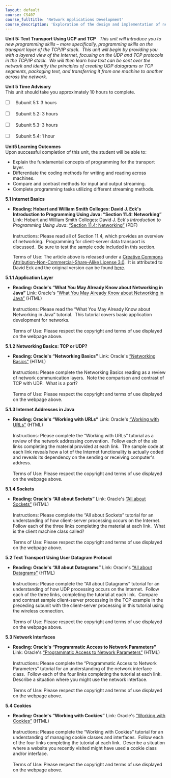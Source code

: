 ```yaml
---
layout: default
course: CS407
course_fulltitle: 'Network Applications Development'
course_description: 'Exploration of the design and implementation of network-based applications, focusing on Object-Oriented Programming and programming techniques, both at the application layer and the transport layer of the TCP/IP protocol stack.'
---
```

**Unit 5: Text Transport Using UCP and TCP** <span id="5"></span> 
*This unit will introduce you to new programming skills – more
specifically, programming skills on the transport layer of the TCP/IP
stack.  This unit will begin by providing you with a layered view of the
Internet, focusing on the UDP and TCP protocols in the TCP/IP stack.  We
will then learn how text can be sent over the network and identify the
principles of creating UDP datagrams or TCP segments, packaging text,
and transferring it from one machine to another across the network.*

**Unit 5 Time Advisory**  
This unit should take you approximately 10 hours to complete.  
  
 <span
style="color: rgb(85, 85, 85); font-family: 'Myriad Pro', 'Gill Sans', 'Gill Sans MT', Calibri, sans-serif; font-size: 16px; line-height: 21px; text-align: left; -webkit-text-size-adjust: none; ">☐
   </span>Subunit 5.1: 3 hours  
  
 <span
style="color: rgb(85, 85, 85); font-family: 'Myriad Pro', 'Gill Sans', 'Gill Sans MT', Calibri, sans-serif; font-size: 16px; line-height: 21px; text-align: left; -webkit-text-size-adjust: none; ">☐
   </span>Subunit 5.2: 3 hours  
  
 <span
style="color: rgb(85, 85, 85); font-family: 'Myriad Pro', 'Gill Sans', 'Gill Sans MT', Calibri, sans-serif; font-size: 16px; line-height: 21px; text-align: left; -webkit-text-size-adjust: none; ">☐
   </span>Subunit 5.3: 3 hours  
  
 <span
style="color: rgb(85, 85, 85); font-family: 'Myriad Pro', 'Gill Sans', 'Gill Sans MT', Calibri, sans-serif; font-size: 16px; line-height: 21px; text-align: left; -webkit-text-size-adjust: none; ">☐
   </span>Subunit 5.4: 1 hour

**Unit5 Learning Outcomes**  
Upon successful completion of this unit, the student will be able to:  
-   Explain the fundamental concepts of programming for the transport
    layer.
-   Differentiate the coding methods for writing and reading across
    machines.
-   Compare and contrast methods for input and output streaming.
-   Complete programming tasks utilizing different streaming methods.

**5.1 Internet Basics** <span id="5.1"></span> 
-   **Reading: Hobart and William Smith Colleges: David J. Eck's
    Introduction to Programming Using Java: “Section 11.4: Networking”**
    Link: Hobart and William Smith Colleges: David J.
    Eck's *Introduction to Programming Using Java*: [“Section 11.4:
    Networking”](http://www.saylor.org/site/wp-content/uploads/2012/01/CS407-TEXTBOOK.pdf)
    (PDF)  
        
     Instructions: Please read all of Section 11.4, which provides an
    overview of networking.  Programming for client-server data
    transport is discussed.  Be sure to test the sample code included in
    this section.  
      
     Terms of Use: The article above is released under a [Creative
    Commons Attribution-Non-Commercial-Share-Alike License
    3.0](http://creativecommons.org/licenses/by-nc-sa/3.0/).  It is
    attributed to David Eck and the original version can be found
    [here](http://math.hws.edu/javanotes/).

**5.1.1 Application Layer** <span id="5.1.1"></span> 
-   **Reading: Oracle's “What You May Already Know about Networking in
    Java”**
    Link: Oracle's [“What You May Already Know about Networking in
    Java”](http://docs.oracle.com/javase/tutorial/networking/overview/alreadyknow.html)
    (HTML)  
        
     Instructions: Please read the “What You May Already Know about
    Networking in Java” tutorial.  This tutorial covers basic
    application development for networks.   
        
     Terms of Use: Please respect the copyright and terms of use
    displayed on the webpage above.

**5.1.2 Networking Basics: TCP or UDP?** <span id="5.1.2"></span> 
-   **Reading: Oracle's “Networking Basics”**
    Link: Oracle's [“Networking
    Basics”](http://docs.oracle.com/javase/tutorial/networking/overview/networking.html)
    (HTML)  
        
     Instructions: Please complete the Networking Basics reading as a
    review of network communication layers.  Note the comparison and
    contrast of TCP with UDP.  What is a port?     
        
     Terms of Use: Please respect the copyright and terms of use
    displayed on the webpage above.

**5.1.3 Internet Addresses in Java** <span id="5.1.3"></span> 
-   **Reading: Oracle's “Working with URLs”**
    Link: Oracle's [“Working with
    URLs”](http://docs.oracle.com/javase/tutorial/networking/urls/index.html)
    (HTML)  
        
     Instructions: Please complete the “Working with URLs” tutorial as a
    review of the network addressing convention.  Follow each of the six
    links completing the material provided at each link.  The sample
    code at each link reveals how a lot of the Internet functionality is
    actually coded and reveals its dependency on the sending or
    receiving computer's address.  
        
     Terms of Use: Please respect the copyright and terms of use
    displayed on the webpage above.

**5.1.4 Sockets** <span id="5.1.4"></span> 
-   **Reading: Oracle's “All about Sockets”**
    Link: Oracle's [“All about
    Sockets”](http://docs.oracle.com/javase/tutorial/networking/sockets/index.html)
    (HTML)  
        
     Instructions: Please complete the “All about Sockets” tutorial for
    an understanding of how client-server processing occurs on the
    Internet.  Follow each of the three links completing the material at
    each link.  What is the client machine class called?  
        
     Terms of Use: Please respect the copyright and terms of use
    displayed on the webpage above.

**5.2 Text Transport Using User Datagram Protocol** <span
id="5.2"></span> 
-   **Reading: Oracle's “All about Datagrams”**
    Link: Oracle's [“All about
    Datagrams”](http://docs.oracle.com/javase/tutorial/networking/datagrams/index.html)
    (HTML)  
        
     Instructions: Please complete the “All about Datagrams” tutorial
    for an understanding of how UDP processing occurs on the Internet. 
    Follow each of the three links, completing the tutorial at each
    link.  Compare and contrast sample client-server processing in the
    TCP example in the preceding subunit with the client-server
    processing in this tutorial using the wireless connection.  
        
     Terms of Use: Please respect the copyright and terms of use
    displayed on the webpage above.

**5.3 Network Interfaces** <span id="5.3"></span> 
-   **Reading: Oracle's “Programmatic Access to Network Parameters”**
    Link: Oracle's [“Programmatic Access to Network
    Parameters”](http://docs.oracle.com/javase/tutorial/networking/nifs/index.html)
    (HTML)  
        
     Instructions: Please complete the “Programmatic Access to Network
    Parameters” tutorial for an understanding of the network interface
    class.  Follow each of the four links completing the tutorial at
    each link.  Describe a situation where you might use the network
    interface.   
        
     Terms of Use: Please respect the copyright and terms of use
    displayed on the webpage above.

**5.4 Cookies** <span id="5.4"></span> 
-   **Reading: Oracle's “Working with Cookies”**
    Link: Oracle's [“Working with
    Cookies”](http://docs.oracle.com/javase/tutorial/networking/cookies/index.html)
    (HTML)  
        
     Instructions: Please complete the “Working with Cookies” tutorial
    for an understanding of managing cookie classes and interfaces. 
    Follow each of the four links completing the tutorial at each link. 
    Describe a situation where a website you recently visited might have
    used a cookie class and/or interface.  
        
     Terms of Use: Please respect the copyright and terms of use
    displayed on the webpage above.


